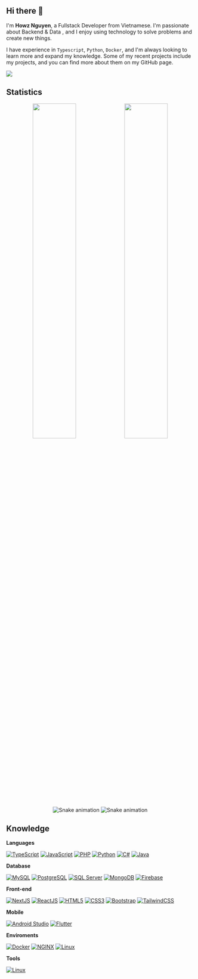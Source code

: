 ## Hi there 👋
  
I'm **Howz Nguyen**, a Fullstack Developer from Vietnamese. I'm passionate about Backend & Data , and I enjoy using technology to solve problems and create new things.

I have experience in `Typescript`, `Python`, `Docker`, and I'm always looking to learn more and expand my knowledge. Some of my recent projects include my projects, and you can find more about them on my GitHub page.

![](https://komarev.com/ghpvc/?username=howznguyen&label=PROFILE+VIEWS&color=0e75b6&style=for-the-badge)

## Statistics

<div align="center">	
  <img width="48%" src="https://github-readme-streak-stats.herokuapp.com?user=howznguyen&theme=tokyonight&date_format=M%20j%5B%2C%20Y%5D" />
  <img width="48%" src="https://github-readme-stats.vercel.app/api?username=howznguyen&show_icons=true&theme=tokyonight" />
</div>

<div align="center">
  
  ![Snake animation](https://github.com/howznguyen/howznguyen/blob/output/github-contribution-grid-snake.svg#gh-light-mode-only)
  ![Snake animation](https://github.com/howznguyen/howznguyen/blob/output/github-contribution-grid-snake-dark.svg#gh-dark-mode-only)
  
</div>

## Knowledge
**Languages**

[![TypeScript](https://img.shields.io/badge/-TypeScript-black?style=flat-square&logo=TypeScript)](https://github.com/howznguyen/)
[![JavaScript](https://img.shields.io/badge/-JavaScript-black?style=flat-square&logo=javascript)](https://github.com/howznguyen/)
[![PHP](https://img.shields.io/badge/-PHP-black?style=flat-square&logo=php&logoColor=white)](https://github.com/howznguyen/)
[![Python](https://img.shields.io/badge/-Python-black?style=flat-square&logo=python)](https://github.com/howznguyen/)
[![C#](https://img.shields.io/badge/-C%23-black?style=flat-square&logo=csharp)](https://github.com/howznguyen/)
[![Java](https://img.shields.io/badge/-Java-black?style=flat-square&logo=java)](https://github.com/howznguyen/)

**Database**

[![MySQL](https://img.shields.io/badge/-MySQL-black?style=flat-square&logo=mysql)](https://github.com/howznguyen/)
[![PostgreSQL](https://img.shields.io/badge/-PostgreSQL-black?style=flat-square&logo=PostgreSQL&logoColor=white)](https://github.com/howznguyen/)
[![SQL Server](https://img.shields.io/badge/-SQL%20Server-black?style=flat-square&logo=microsoftsqlserver)](https://github.com/howznguyen/)
[![MongoDB](https://img.shields.io/badge/-MongoDB-black?style=flat-square&logo=mongodb)](https://github.com/howznguyen/)
[![Firebase](https://img.shields.io/badge/-Firebase-black?style=flat-square&logo=firebase)](https://github.com/howznguyen/)

**Front-end**

[![NextJS](https://img.shields.io/badge/-NextJS-black?style=flat-square&logo=next.js&logoColor=white)](https://github.com/howznguyen/)
[![ReactJS](https://img.shields.io/badge/-ReactJS-black?style=flat-square&logo=react&logoColor=white)](https://github.com/howznguyen/)
[![HTML5](https://img.shields.io/badge/-HTML5-black?style=flat-square&logo=html5&logoColor=white)](https://github.com/howznguyen/)
[![CSS3](https://img.shields.io/badge/-CSS3-black?style=flat-square&logo=css3)](https://github.com/howznguyen/)
[![Bootstrap](https://img.shields.io/badge/-Bootstrap-black?style=flat-square&logo=bootstrap)](https://github.com/howznguyen/)
[![TailwindCSS](https://img.shields.io/badge/-TailwindCSS-black?style=flat-square&logo=TailwindCSS)](https://github.com/howznguyen/)

**Mobile**

[![Android Studio](https://img.shields.io/badge/-Android%20Studio-black?style=flat-square&logo=androidstudio)](https://github.com/howznguyen/)
[![Flutter](https://img.shields.io/badge/-Flutter-black?style=flat-square&logo=flutter)](https://github.com/howznguyen/)

**Enviroments**

[![Docker](https://img.shields.io/badge/-Docker-black?style=flat-square&logo=docker&logoColor=white)](https://github.com/howznguyen/)
[![NGINX](https://img.shields.io/badge/-NGINX-black?style=flat-square&logo=NGINX&logoColor=white)](https://github.com/howznguyen/)
[![Linux](https://img.shields.io/badge/-Linux-black?style=flat-square&logo=Linux&logoColor=white)](https://github.com/howznguyen/)


**Tools**

[![Linux](https://img.shields.io/badge/-Figma-black?style=flat-square&logo=Figma&logoColor=white)](https://github.com/howznguyen/)

